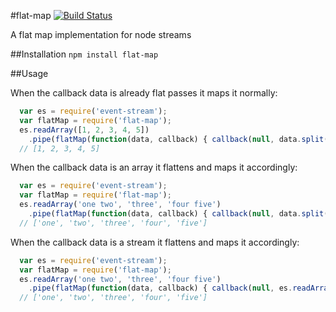 #flat-map
[![Build Status](https://travis-ci.org/rdy/flat-map.svg)](https://travis-ci.org/rdy/flat-map)

A flat map implementation for node streams

##Installation
`npm install flat-map`

##Usage

When the callback data is already flat passes it maps it normally:
```javascript
  var es = require('event-stream');
  var flatMap = require('flat-map');
  es.readArray([1, 2, 3, 4, 5])
    .pipe(flatMap(function(data, callback) { callback(null, data.split(/\s/); }));
  // [1, 2, 3, 4, 5]    
```

When the callback data is an array it flattens and maps it accordingly:
```javascript
  var es = require('event-stream');
  var flatMap = require('flat-map');
  es.readArray('one two', 'three', 'four five')
    .pipe(flatMap(function(data, callback) { callback(null, data.split(/\s/); });
  // ['one', 'two', 'three', 'four', 'five']    
```

When the callback data is a stream it flattens and maps it accordingly:
```javascript
  var es = require('event-stream');
  var flatMap = require('flat-map');
  es.readArray('one two', 'three', 'four five')
    .pipe(flatMap(function(data, callback) { callback(null, es.readArray(data.split(/\s+/))) });
  // ['one', 'two', 'three', 'four', 'five']    
```